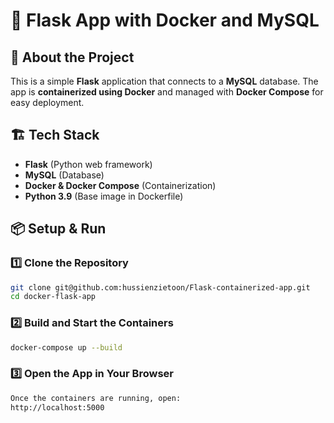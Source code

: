 # 🚀 Flask App with Docker and MySQL

## 📌 About the Project
This is a simple **Flask** application that connects to a **MySQL** database. The app is **containerized using Docker** and managed with **Docker Compose** for easy deployment.

## 🏗️ Tech Stack
- **Flask** (Python web framework)
- **MySQL** (Database)
- **Docker & Docker Compose** (Containerization)
- **Python 3.9** (Base image in Dockerfile)

## 📦 Setup & Run

### 1️⃣ Clone the Repository
```sh
git clone git@github.com:hussienzietoon/Flask-containerized-app.git
cd docker-flask-app
```
### 2️⃣ Build and Start the Containers
```sh
docker-compose up --build
```
### 3️⃣ Open the App in Your Browser
```sh
Once the containers are running, open:
http://localhost:5000
```